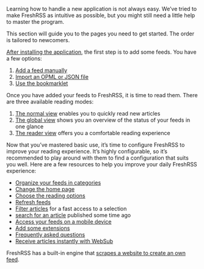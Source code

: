 Learning how to handle a new application is not always easy. We’ve tried to make FreshRSS as intuitive as possible, but you might still need a little help to master the program.

This section will guide you to the pages you need to get started. The order is tailored to newcomers.

[After installing the application](../admins/03_Installation.md), the first step is to add some feeds. You have a few options:

1. [Add a feed manually](04_Subscriptions.md#adding-a-feed)
2. [Import an OPML or JSON file](04_Subscriptions.md#import-and-export)
3. [Use the bookmarklet](04_Subscriptions.md#use-bookmarklet)

Once you have added your feeds to FreshRSS, it is time to read them. There are three available reading modes:

1. [The normal view](03_Main_view.md#normal-view) enables you to quickly read new articles
2. [The global view](03_Main_view.md#global-view) shows you an overview of the status of your feeds in one glance
3. [The reader view](03_Main_view.md#reader-view) offers you a comfortable reading experience

Now that you’ve mastered basic use, it’s time to configure FreshRSS to improve your reading experience. It’s highly configurable, so it’s recommended to play around with them to find a configuration that suits you well. Here are a few resources to help you improve your daily FreshRSS experience:

* [Organize your feeds in categories](04_Subscriptions.md#feed-management)
* [Change the home page](05_Configuration.md#changing-the-view)
* [Choose the reading options](05_Configuration.md#reading-options)
* [Refresh feeds](09_refreshing_feeds.md)
* [Filter articles](10_filter.md) for a fast access to a selection
* [search for an article](10_filter.md#with-the-search-field) published some time ago
* [Access your feeds on a mobile device](06_Mobile_access.md)
* [Add some extensions](https://github.com/FreshRSS/Extensions)
* [Frequently asked questions](07_Frequently_Asked_Questions.md)
* [Receive articles instantly with WebSub](WebSub.md)

FreshRSS has a built-in engine that [scrapes a website to create an own feed](11_website_scraping.md).
